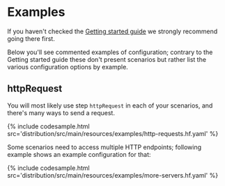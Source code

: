 # Examples

If you haven't checked the [Getting started guide](/quickstart/quickstart1.html) we strongly recommend going there first.

Below you'll see commented examples of configuration; contrary to the Getting started guide these don't present scenarios but rather list the various configuration options by example.

## httpRequest

You will most likely use step `httpRequest` in each of your scenarios, and there's many ways to send a request.

{% include codesample.html src='distribution/src/main/resources/examples/http-requests.hf.yaml' %}

Some scenarios need to access multiple HTTP endpoints; following example shows an example configuration for that:

{% include codesample.html src='distribution/src/main/resources/examples/more-servers.hf.yaml' %}
